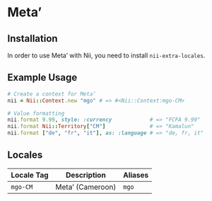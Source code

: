 <!-- This file has been generated. Source: languages/_template.md.erb -->

# Metaʼ

## Installation

In order to use Metaʼ with Nii, you need to install `nii-extra-locales`.

## Example Usage

``` ruby
# Create a context for Metaʼ
nii = Nii::Context.new "mgo" # => #<Nii::Context:mgo-CM>

# Value formatting
nii.format 9.99, style: :currency            # => "FCFA 9.99"
nii.format Nii::Territory["CM"]              # => "Kamalun"
nii.format ["de", "fr", "it"], as: :language # => "de, fr, it"
```


## Locales

<table>
  <thead>
    <tr>
      <th>Locale Tag</th>
      <th>Description</th>
      <th>Aliases</th>
    </tr>
  </thead>
  <tbody>
    <tr>
      <td><code>mgo-CM</code></td>
      <td>Metaʼ (Cameroon)</td>
      <td><code>mgo</code></td>
    </tr>
  </tbody>
</table>

